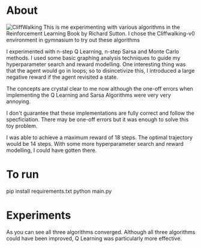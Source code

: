 # About

![CliffWalking]()
This is me experimenting with various algorithms in the Reinforcement Learning Book by Richard Sutton.
I chose the Cliffwalking-v0 environment in gymnasium to try out these algorithms

I experimented with n-step Q Learning, n-step Sarsa and Monte Carlo methods. I used some basic graphing analysis
techniques to guide my hyperparameter search and reward modelling. One interesting thing was that the agent would go in loops; so to disincetivize this, I introduced a large negative reward if the agent revisited a state.

The concepts are crystal clear to me now although the one-off errors when implementing the
Q Learning and Sarsa Algorithms were very very annoying.

I don't guarantee that these implementations are fully correct and follow the specficiation. There may be one-off errors but it was enough to solve this toy problem.

I was able to achieve a maximum reward of 18 steps. The optimal trajectory would be 14 steps. With some more hyperparameter
search and reward modelling, I could have gotten there.

# To run

pip install requirements.txt
python main.py

# Experiments

As you can see all three algorithms converged. Although all three algorithms could have been improved, Q Learning was particularly more effective.
